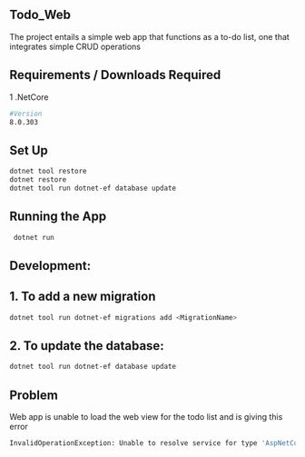 ## Todo_Web
 The project entails a simple web app that functions as a to-do list, one that integrates simple CRUD operations
## Requirements / Downloads Required
1 .NetCore
```bash
#Version
8.0.303
```
## Set Up
```bash
dotnet tool restore
dotnet restore
dotnet tool run dotnet-ef database update
```
## Running the App
```bash
 dotnet run
```
## Development:
  ## 1. To add a new migration
  ```bash
 dotnet tool run dotnet-ef migrations add <MigrationName>
 ```
  ## 2. To update the database:
 ```bash
 dotnet tool run dotnet-ef database update
```
## Problem
Web app is unable to load the web view for the todo list and is giving this error
```bash
InvalidOperationException: Unable to resolve service for type 'AspNetCoreTodo.Services.ITodoItemService' while attempting to activate 'AspNetCoreTodo.Controllers.TodoController'.
```
